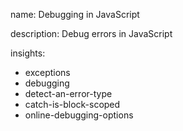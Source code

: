name: Debugging in JavaScript

description: Debug errors in JavaScript

insights:

- exceptions
- debugging
- detect-an-error-type
- catch-is-block-scoped
- online-debugging-options
